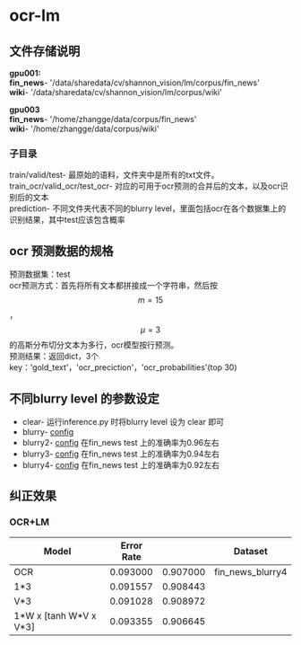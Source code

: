 # ocr-lm

## 文件存储说明

**gpu001:**  
**fin_news**- '/data/sharedata/cv/shannon_vision/lm/corpus/fin_news'  
**wiki**- '/data/sharedata/cv/shannon_vision/lm/corpus/wiki'  

**gpu003**  
**fin_news**- '/home/zhangge/data/corpus/fin_news'  
**wiki**- '/home/zhangge/data/corpus/wiki'  

### 子目录
train/valid/test- 最原始的语料，文件夹中是所有的txt文件。  
train_ocr/valid_ocr/test_ocr- 对应的可用于ocr预测的合并后的文本，以及ocr识别后的文本  
prediction- 不同文件夹代表不同的blurry level，里面包括ocr在各个数据集上的识别结果，其中test应该包含概率  

## ocr 预测数据的规格
预测数据集：test  
ocr预测方式：首先将所有文本都拼接成一个字符串，然后按 $$m=15$$ ， $$\mu=3$$ 的高斯分布切分文本为多行，ocr模型按行预测。  
预测结果：返回dict，3个key：'gold_text'，'ocr_preciction'，'ocr_probabilities'(top 30)  


## 不同blurry level 的参数设定
* clear- 运行inference.py 时将blurry level 设为 clear 即可  
* blurry- [config](./config/blurry.py)   
* blurry2- [config](./config/blurry2.py) 在fin_news test 上的准确率为0.96左右  
* blurry3- [config](./config/blurry3.py) 在fin_news test 上的准确率为0.94左右  
* blurry4- [config](./config/blurry4.py) 在fin_news test 上的准确率为0.92左右  

## 纠正效果
### OCR+LM
|Model |Error Rate |        | Dataset        |
|------|-----------|--------|----------------|
|OCR   |0.093000   |0.907000|fin_news_blurry4|
|1\*3  |0.091557   |0.908443|                |
|V\*3  |0.091028   |0.908972|                |
|1\*W x \[tanh W\*V x V\*3\]  |0.093355   |0.906645|                |
